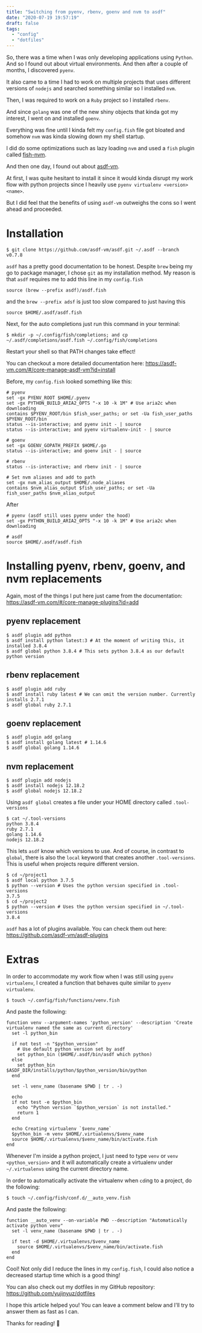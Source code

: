 ```yaml
---
title: "Switching from pyenv, rbenv, goenv and nvm to asdf"
date: "2020-07-19 19:57:19"
draft: false
tags:
  - "config"
  - "dotfiles"
---
```


So, there was a time when I was only developing applications using `Python`. And so I found out about virtual environments.
And then after a couple of months, I discovered `pyenv`.

It also came to a time I had to work on multiple projects that uses different versions of `nodejs` and searched something similar
so I installed `nvm`.

Then, I was required to work on a `Ruby` project so I installed `rbenv`.

And since `golang` was one of the new shiny objects that kinda got my interest, I went on and installed `goenv`.

Everything was fine until I kinda felt my `config.fish` file got bloated and somehow `nvm` was kinda slowing down my shell startup.

I did do some optimizations such as lazy loading `nvm` and used a `fish` plugin called [fish-nvm](https://github.com/FabioAntunes/fish-nvm).

And then one day, I found out about [asdf-vm](https://google.com).

At first, I was quite hesitant to install it since it would kinda disrupt my work flow with python projects since I heavily use `pyenv virtualenv <version> <name>`.

But I did feel that the benefits of using `asdf-vm` outweighs the cons so I went ahead and proceeded.

# Installation

```
$ git clone https://github.com/asdf-vm/asdf.git ~/.asdf --branch v0.7.8
```

`asdf` has a pretty good documentation to be honest. Despite `brew` being my go to package manager, I chose `git` as my installation method.
My reason is that `asdf` requires me to add this line in my `config.fish`

```
source (brew --prefix asdf)/asdf.fish
```
and the `brew --prefix adsf` is just too slow compared to just having this

```shell
source $HOME/.asdf/asdf.fish
```

Next, for the auto completions just run this command in your terminal:

```shell
$ mkdir -p ~/.config/fish/completions; and cp ~/.asdf/completions/asdf.fish ~/.config/fish/completions
```

Restart your shell so that PATH changes take effect!

You can checkout a more detailed documentation here: https://asdf-vm.com/#/core-manage-asdf-vm?id=install


Before, my `config.fish` looked something like this:

```shell
# pyenv
set -gx PYENV_ROOT $HOME/.pyenv
set -gx PYTHON_BUILD_ARIA2_OPTS "-x 10 -k 1M" # Use aria2c when downloading
contains $PYENV_ROOT/bin $fish_user_paths; or set -Ua fish_user_paths $PYENV_ROOT/bin
status --is-interactive; and pyenv init - | source
status --is-interactive; and pyenv virtualenv-init - | source

# goenv
set -gx GOENV_GOPATH_PREFIX $HOME/.go
status --is-interactive; and goenv init - | source

# rbenv
status --is-interactive; and rbenv init - | source

# Set nvm aliases and add to path
set -gx nvm_alias_output $HOME/.node_aliases
contains $nvm_alias_output $fish_user_paths; or set -Ua fish_user_paths $nvm_alias_output
```

After

```shell
# pyenv (asdf still uses pyenv under the hood)
set -gx PYTHON_BUILD_ARIA2_OPTS "-x 10 -k 1M" # Use aria2c when downloading

# asdf
source $HOME/.asdf/asdf.fish
```

# Installing pyenv, rbenv, goenv, and nvm replacements

Again, most of the things I put here just came from the documentation: https://asdf-vm.com/#/core-manage-plugins?id=add

## pyenv replacement

```shell
$ asdf plugin add python
$ asdf install python latest:3 # At the moment of writing this, it installed 3.8.4
$ asdf global python 3.8.4 # This sets python 3.8.4 as our default python version
```

## rbenv replacement

```shell
$ asdf plugin add ruby
$ asdf install ruby latest # We can omit the version number. Currently installs 2.7.1
$ asdf global ruby 2.7.1
```

## goenv replacement

```shell
$ asdf plugin add golang
$ asdf install golang latest # 1.14.6
$ asdf global golang 1.14.6
```
## nvm replacement

```shell
$ asdf plugin add nodejs
$ asdf install nodejs 12.18.2
$ asdf global nodejs 12.18.2
```

Using `asdf global` creates a file under your HOME directory called `.tool-versions`

```shell
$ cat ~/.tool-versions
python 3.8.4
ruby 2.7.1
golang 1.14.6
nodejs 12.18.2
```

This lets `asdf` know which versions to use. And of course, in contrast to `global`,
there is also the `local` keyword that creates another `.tool-versions`.
This is useful when projects require different version.

```shell
$ cd ~/project1
$ asdf local python 3.7.5
$ python --version # Uses the python version specified in .tool-versions
3.7.5
$ cd ~/project2
$ python --version # Uses the python version specified in ~/.tool-versions
3.8.4
```

`asdf` has a lot of plugins available. You can check them out here: https://github.com/asdf-vm/asdf-plugins

# Extras

In order to accommodate my work flow when I was still using `pyenv virtualenv`,
I created a function that behaves quite similar to `pyenv virtualenv`.

```shell
$ touch ~/.config/fish/functions/venv.fish
```

And paste the following:

```shell
function venv --argument-names 'python_version' --description 'Create virtualenv named the same as current directory'
  set -l python_bin

  if not test -n "$python_version"
    # Use default python version set by asdf
    set python_bin ($HOME/.asdf/bin/asdf which python)
  else
    set python_bin $ASDF_DIR/installs/python/$python_version/bin/python
  end

  set -l venv_name (basename $PWD | tr . -)

  echo
  if not test -e $python_bin
    echo "Python version `$python_version` is not installed."
    return 1
  end

  echo Creating virtualenv `$venv_name`
  $python_bin -m venv $HOME/.virtualenvs/$venv_name
  source $HOME/.virtualenvs/$venv_name/bin/activate.fish
end

```


Whenever I'm inside a python project, I just need to type `venv` or `venv <python_version>`
and it will automatically create a virtualenv under `~/.virtualenvs` using the current directory name.

In order to automatically activate the virtualenv when `cd`ing to a project, do the following:

```shell
$ touch ~/.config/fish/conf.d/__auto_venv.fish
```

And paste the following:

```shell
function __auto_venv --on-variable PWD --description "Automatically activate python venv"
  set -l venv_name (basename $PWD | tr . -)

  if test -d $HOME/.virtualenvs/$venv_name
    source $HOME/.virtualenvs/$venv_name/bin/activate.fish
  end
end
```

Cool! Not only did I reduce the lines in my `config.fish`, I could also notice a decreased startup time which is a good thing!

You can also check out my dotfiles in my GitHub repository: https://github.com/yujinyuz/dotfiles

I hope this article helped you! You can leave a comment below and I'll try to answer them as fast as I can.

Thanks for reading! 🎉
